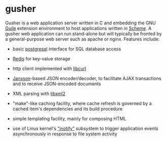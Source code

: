 gusher
======

Gusher is a
web application server written in C and embedding the
GNU [Guile](http://www.gnu.org/software/guile/) extension environment
to host applications written in
[Scheme](https://en.wikipedia.org/wiki/Scheme_%28programming_language%29).
A gusher web application can run stand-alone but will typically 
be fronted by a general-purpose web server such as apache or nginx.
Features include:

- basic [postgresql](http://www.postgresql.org/) interface for SQL
database access

- [Redis](http://redis.io/) for key-value storage

- http client implemented with [libcurl](http://curl.haxx.se/)

- [Jansson](http://www.digip.org/jansson/)-based JSON encoder/decoder, to facilitate AJAX transactions and to receive JSON-encoded documents

- XML parsing with [libxml2](http://xmlsoft.org/)

- "make"-like caching facility, where cache refresh is governed by
a cached item's dependencies and its build procedure

- simple templating facility, mainly for composing HTML

- use of Linux kernel's ["inotify"](http://linux.die.net/man/7/inotify)
subsystem to trigger application
events asynchronously in response to file system activity

